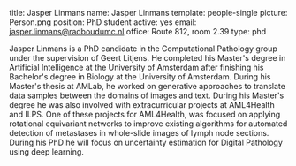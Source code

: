 title: Jasper Linmans
name: Jasper Linmans
template: people-single
picture: Person.png
position: PhD student
active: yes
email: jasper.linmans@radboudumc.nl
office: Route 812, room 2.39
type: phd

Jasper Linmans is a PhD candidate in the Computational Pathology group under the supervision of Geert Litjens. He completed his Master's degree in Artificial Intelligence at the University of Amsterdam after finishing his Bachelor's degree in Biology at the University of Amsterdam. During his Master's thesis at AMLab, he worked on generative approaches to translate data samples between the domains of images and text. During his Master's degree he was also involved with extracurricular projects at AML4Health and ILPS. One of these projects for AML4Health, was focused on applying rotational equivariant networks to improve existing algorithms for automated detection of metastases in whole-slide images of lymph node sections. During his PhD he will focus on uncertainty estimation for Digital Pathology using deep learning.
